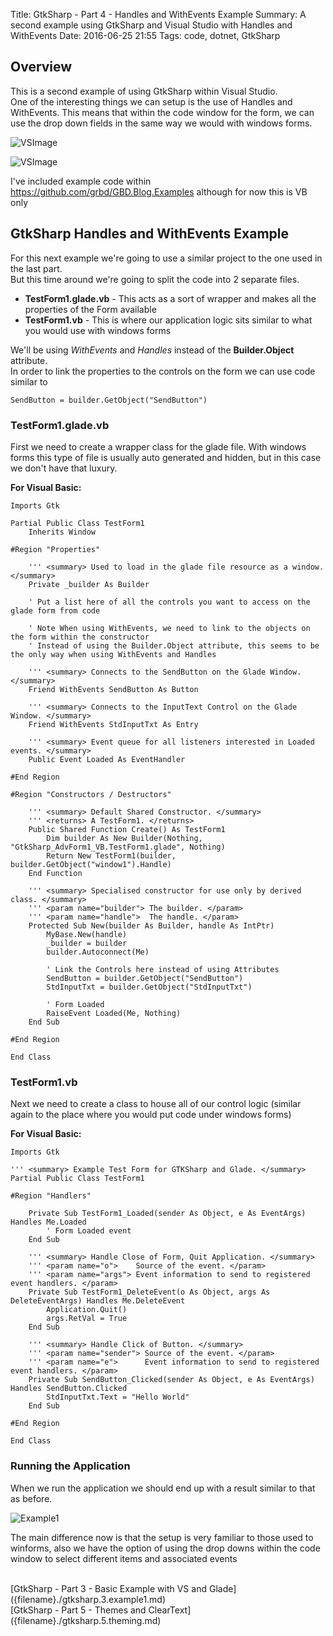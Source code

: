 Title: GtkSharp - Part 4 - Handles and WithEvents Example
Summary: A second example using GtkSharp and Visual Studio with Handles and WithEvents
Date: 2016-06-25 21:55
Tags: code, dotnet, GtkSharp

## Overview

This is a second example of using GtkSharp within Visual Studio. <br>
One of the interesting things we can setup is the use of Handles and WithEvents.
This means that within the code window for the form, we can use the drop down fields in the same way we would with windows forms.

![VSImage]({filename}/static/code/gtksharp.4.example2/VSImage1.png)

![VSImage]({filename}/static/code/gtksharp.4.example2/VSImage2.png)

I've included example code within <https://github.com/grbd/GBD.Blog.Examples> although for now this is VB only

## GtkSharp Handles and WithEvents Example

For this next example we're going to use a similar project to the one used in the last part. <br>
But this time around we're going to split the code into 2 separate files.

  * **TestForm1.glade.vb** - This acts as a sort of wrapper and makes all the properties of the Form available
  * **TestForm1.vb** - This is where our application logic sits similar to what you would use with windows forms

We'll be using *WithEvents* and *Handles* instead of the **Builder.Object** attribute. <br>
In order to link the properties to the controls on the form we can use code similar to <br>

``` vbnet
SendButton = builder.GetObject("SendButton")
```


### TestForm1.glade.vb

First we need to create a wrapper class for the glade file.
With windows forms this type of file is usually auto generated and hidden, but in this case we don't have that luxury.

**For Visual Basic:**

``` vbnet
Imports Gtk

Partial Public Class TestForm1
    Inherits Window

#Region "Properties"

    ''' <summary> Used to load in the glade file resource as a window. </summary>
    Private _builder As Builder

    ' Put a list here of all the controls you want to access on the glade form from code

    ' Note When using WithEvents, we need to link to the objects on the form within the constructor
    ' Instead of using the Builder.Object attribute, this seems to be the only way when using WithEvents and Handles

    ''' <summary> Connects to the SendButton on the Glade Window. </summary>
    Friend WithEvents SendButton As Button

    ''' <summary> Connects to the InputText Control on the Glade Window. </summary>
    Friend WithEvents StdInputTxt As Entry

    ''' <summary> Event queue for all listeners interested in Loaded events. </summary>
    Public Event Loaded As EventHandler

#End Region

#Region "Constructors / Destructors"

    ''' <summary> Default Shared Constructor. </summary>
    ''' <returns> A TestForm1. </returns>
    Public Shared Function Create() As TestForm1
        Dim builder As New Builder(Nothing, "GtkSharp_AdvForm1_VB.TestForm1.glade", Nothing)
        Return New TestForm1(builder, builder.GetObject("window1").Handle)
    End Function

    ''' <summary> Specialised constructor for use only by derived class. </summary>
    ''' <param name="builder"> The builder. </param>
    ''' <param name="handle">  The handle. </param>
    Protected Sub New(builder As Builder, handle As IntPtr)
        MyBase.New(handle)
        _builder = builder
        builder.Autoconnect(Me)

        ' Link the Controls here instead of using Attributes
        SendButton = builder.GetObject("SendButton")
        StdInputTxt = builder.GetObject("StdInputTxt")

        ' Form Loaded
        RaiseEvent Loaded(Me, Nothing)
    End Sub

#End Region

End Class
```


### TestForm1.vb

Next we need to create a class to house all of our control logic (similar again to the place where you would put code under windows forms)

**For Visual Basic:**

``` vbnet
Imports Gtk

''' <summary> Example Test Form for GTKSharp and Glade. </summary>
Partial Public Class TestForm1

#Region "Handlers"

    Private Sub TestForm1_Loaded(sender As Object, e As EventArgs) Handles Me.Loaded
        ' Form Loaded event
    End Sub

    ''' <summary> Handle Close of Form, Quit Application. </summary>
    ''' <param name="o">    Source of the event. </param>
    ''' <param name="args"> Event information to send to registered event handlers. </param>
    Private Sub TestForm1_DeleteEvent(o As Object, args As DeleteEventArgs) Handles Me.DeleteEvent
        Application.Quit()
        args.RetVal = True
    End Sub

    ''' <summary> Handle Click of Button. </summary>
    ''' <param name="sender"> Source of the event. </param>
    ''' <param name="e">      Event information to send to registered event handlers. </param>
    Private Sub SendButton_Clicked(sender As Object, e As EventArgs) Handles SendButton.Clicked
        StdInputTxt.Text = "Hello World"
    End Sub

#End Region

End Class
```

### Running the Application

When we run the application we should end up with a result similar to that as before.

![Example1]({filename}/static/code/gtksharp.4.example2/Example1.png)

The main difference now is that the setup is very familiar to those used to winforms,
also we have the option of using the drop downs within the code window to select different items and associated events

<br>
[GtkSharp - Part 3 - Basic Example with VS and Glade]({filename}./gtksharp.3.example1.md)<br>
[GtkSharp - Part 5 - Themes and ClearText]({filename}./gtksharp.5.theming.md)
